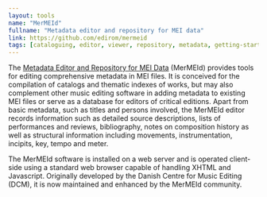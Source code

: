 ```yaml
---
layout: tools
name: "MerMEId"
fullname: "Metadata editor and repository for MEI data"
link: https://github.com/edirom/mermeid
tags: [cataloguing, editor, viewer, repository, metadata, getting-started]
---
```


The [Metadata Editor and Repository for MEI Data](https://github.com/edirom/mermeid) (MerMEId) provides tools for editing comprehensive metadata in MEI files. It is conceived for the compilation of catalogs and thematic indexes of works, but may also complement other music editing software in adding metadata to existing MEI files or serve as a database for editors of critical editions. Apart from basic metadata, such as titles and persons involved, the MerMEId editor records information such as detailed source descriptions, lists of performances and reviews, bibliography, notes on composition history as well as structural information including movements, instrumentation, incipits, key, tempo and meter.

The MerMEId software is installed on a web server and is operated client-side using a standard web browser capable of handling XHTML and Javascript. Originally developed by the Danish Centre for Music Editing (DCM), it is now maintained and enhanced by the MerMEId community. 
